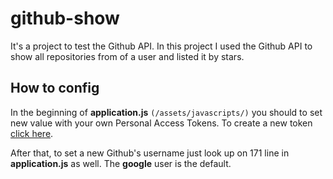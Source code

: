 # github-show
It's a project to test the Github API. In this project I used the Github API to show all repositories from of a user and listed it by stars.

## How to config
In the beginning of <b>application.js</b> <code>(/assets/javascripts/)</code> you should to set new value with your own Personal Access Tokens. To create a new token <a href="https://github.com/settings/tokens/new">click here</a>.

After that, to set a new Github's username just look up on 171 line in <b>application.js</b> as well. The <b>google</b> user is the default.
